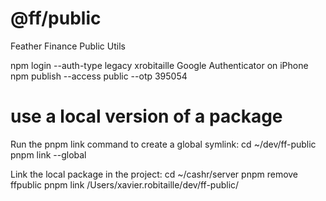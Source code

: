 # @ff/public

Feather Finance Public Utils

npm login --auth-type legacy
xrobitaille Google Authenticator on iPhone
npm publish --access public --otp 395054

# use a local version of a package

Run the pnpm link command to create a global symlink:
cd ~/dev/ff-public
pnpm link --global

Link the local package in the project:
cd ~/cashr/server
pnpm remove ffpublic
pnpm link /Users/xavier.robitaille/dev/ff-public/

